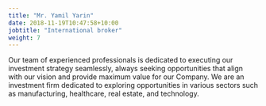 ```yaml
---
title: "Mr. Yamil Yarin"
date: 2018-11-19T10:47:58+10:00
jobtitle: "International broker"
weight: 7
---
```


Our team of experienced professionals is dedicated to executing our investment strategy seamlessly, always seeking opportunities that align with our vision and provide maximum value for our Company. We are an investment firm dedicated to exploring opportunities in various sectors such as manufacturing, healthcare, real estate, and technology.